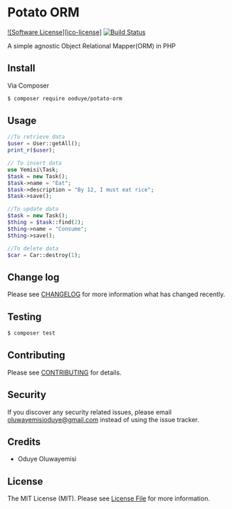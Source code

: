 # Potato ORM

[![Software License][ico-license]](LICENSE.md)
[![Build Status][ico-travis]][link-travis]

A simple agnostic Object Relational Mapper(ORM) in PHP 

## Install

Via Composer

``` bash
$ composer require ooduye/potato-orm
```

## Usage

``` php
//To retrieve data
$user = User::getAll();
print_r($user);

// To insert data
use Yemisi\Task;
$task = new Task();
$task->name = "Eat";
$task->description = "By 12, I must eat rice";
$task->save();

//To update data
$task = new Task();
$thing = $task::find(2);
$thing->name = "Consume";
$thing->save();

//To delete data
$car = Car::destroy(1);


```

## Change log

Please see [CHANGELOG](CHANGELOG.md) for more information what has changed recently.

## Testing

``` bash
$ composer test
```

## Contributing

Please see [CONTRIBUTING](CONTRIBUTING.md) for details.

## Security

If you discover any security related issues, please email oluwayemisioduye@gmail.com instead of using the issue tracker.

## Credits

- Oduye Oluwayemisi

## License

The MIT License (MIT). Please see [License File](LICENSE.md) for more information.

[ico-travis]: https://img.shields.io/travis/andela-ooduye/PotatoORM/master.svg?style=flat-square

[link-travis]: https://travis-ci.org/andela-ooduye/PotatoORM
[link-author]: https://github.com/andela-ooduye
[link-contributors]: ../../contributors